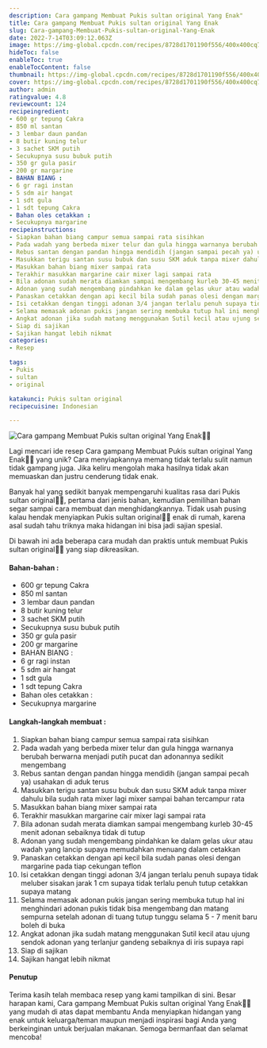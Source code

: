 ```yaml
---
description: Cara gampang Membuat Pukis sultan original Yang Enak"
title: Cara gampang Membuat Pukis sultan original Yang Enak
slug: Cara-gampang-Membuat-Pukis-sultan-original-Yang-Enak
date: 2022-7-14T03:09:12.063Z
image: https://img-global.cpcdn.com/recipes/8728d1701190f556/400x400cq70/photo.jpg
hideToc: false
enableToc: true
enableTocContent: false
thumbnail: https://img-global.cpcdn.com/recipes/8728d1701190f556/400x400cq70/photo.jpg
cover: https://img-global.cpcdn.com/recipes/8728d1701190f556/400x400cq70/photo.jpg
author: admin
ratingvalue: 4.8
reviewcount: 124
recipeingredient:
- 600 gr tepung Cakra
- 850 ml santan
- 3 lembar daun pandan
- 8 butir kuning telur
- 3 sachet SKM putih
- Secukupnya susu bubuk putih
- 350 gr gula pasir
- 200 gr margarine
- BAHAN BIANG :
- 6 gr ragi instan
- 5 sdm air hangat
- 1 sdt gula
- 1 sdt tepung Cakra
- Bahan oles cetakkan :
- Secukupnya margarine
recipeinstructions:
- Siapkan bahan biang campur semua sampai rata sisihkan
- Pada wadah yang berbeda mixer telur dan gula hingga warnanya berubah berwarna menjadi putih pucat dan adonannya sedikit mengembang
- Rebus santan dengan pandan hingga mendidih (jangan sampai pecah ya) usahakan di aduk terus
- Masukkan terigu santan susu bubuk dan susu SKM aduk tanpa mixer dahulu bila sudah rata mixer lagi mixer sampai bahan tercampur rata
- Masukkan bahan biang mixer sampai rata
- Terakhir masukkan margarine cair mixer lagi sampai rata
- Bila adonan sudah merata diamkan sampai mengembang kurleb 30-45 menit adonan sebaiknya tidak di tutup
- Adonan yang sudah mengembang pindahkan ke dalam gelas ukur atau wadah yang lancip supaya memudahkan menuang dalam cetakkan
- Panaskan cetakkan dengan api kecil bila sudah panas olesi dengan margarine pada tiap cekungan teflon
- Isi cetakkan dengan tinggi adonan 3/4 jangan terlalu penuh supaya tidak meluber sisakan jarak 1 cm supaya tidak terlalu penuh tutup cetakkan supaya matang
- Selama memasak adonan pukis jangan sering membuka tutup hal ini menghindari adonan pukis tidak bisa mengembang dan matang sempurna setelah adonan di tuang tutup tunggu selama 5 - 7 menit baru boleh di buka
- Angkat adonan jika sudah matang menggunakan Sutil kecil atau ujung sendok adonan yang terlanjur gandeng sebaiknya di iris supaya rapi
- Siap di sajikan
- Sajikan hangat lebih nikmat
categories:
- Resep

tags:
- Pukis
- sultan
- original

katakunci: Pukis sultan original
recipecuisine: Indonesian

---
```


![Cara gampang Membuat Pukis sultan original Yang Enak👩‍🍳](https://img-global.cpcdn.com/recipes/8728d1701190f556/400x400cq70/photo.jpg)

Lagi mencari ide resep Cara gampang Membuat Pukis sultan original Yang Enak👩‍🍳 yang unik? Cara menyiapkannya memang tidak terlalu sulit namun tidak gampang juga. Jika keliru mengolah maka hasilnya tidak akan memuaskan dan justru cenderung tidak enak.

Banyak hal yang sedikit banyak mempengaruhi kualitas rasa dari Pukis sultan original👩‍🍳, pertama dari jenis bahan, kemudian pemilihan bahan segar sampai cara membuat dan menghidangkannya. Tidak usah pusing kalau hendak menyiapkan Pukis sultan original👩‍🍳 enak di rumah, karena asal sudah tahu triknya maka hidangan ini bisa jadi sajian spesial.

Di bawah ini ada beberapa cara mudah dan praktis untuk membuat Pukis sultan original👩‍🍳 yang siap dikreasikan.

<!--inarticleads1-->

#### Bahan-bahan :

- 600 gr tepung Cakra
- 850 ml santan
- 3 lembar daun pandan
- 8 butir kuning telur
- 3 sachet SKM putih
- Secukupnya susu bubuk putih
- 350 gr gula pasir
- 200 gr margarine
- BAHAN BIANG :
- 6 gr ragi instan
- 5 sdm air hangat
- 1 sdt gula
- 1 sdt tepung Cakra
- Bahan oles cetakkan :
- Secukupnya margarine

<!--inarticleads2-->

#### Langkah-langkah membuat :

1. Siapkan bahan biang campur semua sampai rata sisihkan
1. Pada wadah yang berbeda mixer telur dan gula hingga warnanya berubah berwarna menjadi putih pucat dan adonannya sedikit mengembang
1. Rebus santan dengan pandan hingga mendidih (jangan sampai pecah ya) usahakan di aduk terus
1. Masukkan terigu santan susu bubuk dan susu SKM aduk tanpa mixer dahulu bila sudah rata mixer lagi mixer sampai bahan tercampur rata
1. Masukkan bahan biang mixer sampai rata
1. Terakhir masukkan margarine cair mixer lagi sampai rata
1. Bila adonan sudah merata diamkan sampai mengembang kurleb 30-45 menit adonan sebaiknya tidak di tutup
1. Adonan yang sudah mengembang pindahkan ke dalam gelas ukur atau wadah yang lancip supaya memudahkan menuang dalam cetakkan
1. Panaskan cetakkan dengan api kecil bila sudah panas olesi dengan margarine pada tiap cekungan teflon
1. Isi cetakkan dengan tinggi adonan 3/4 jangan terlalu penuh supaya tidak meluber sisakan jarak 1 cm supaya tidak terlalu penuh tutup cetakkan supaya matang
1. Selama memasak adonan pukis jangan sering membuka tutup hal ini menghindari adonan pukis tidak bisa mengembang dan matang sempurna setelah adonan di tuang tutup tunggu selama 5 - 7 menit baru boleh di buka
1. Angkat adonan jika sudah matang menggunakan Sutil kecil atau ujung sendok adonan yang terlanjur gandeng sebaiknya di iris supaya rapi
1. Siap di sajikan
1. Sajikan hangat lebih nikmat

#### Penutup

Terima kasih telah membaca resep yang kami tampilkan di sini. Besar harapan kami, Cara gampang Membuat Pukis sultan original Yang Enak👩‍🍳 yang mudah di atas dapat membantu Anda menyiapkan hidangan yang enak untuk keluarga/teman maupun menjadi inspirasi bagi Anda yang berkeinginan untuk berjualan makanan. Semoga bermanfaat dan selamat mencoba!